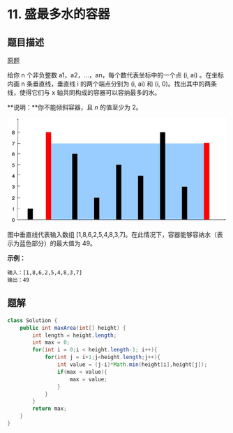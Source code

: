 # 11. 盛最多水的容器

## 题目描述

[原题](https://leetcode-cn.com/problems/remove-duplicates-from-sorted-array/)

给你 n 个非负整数 a1，a2，...，an，每个数代表坐标中的一个点 \(i, ai\) 。在坐标内画 n 条垂直线，垂直线 i 的两个端点分别为 \(i, ai\) 和 \(i, 0\)。找出其中的两条线，使得它们与 x 轴共同构成的容器可以容纳最多的水。

**说明：**你不能倾斜容器，且 _n_ 的值至少为 2。

![](.gitbook/assets/image%20%282%29.png)

图中垂直线代表输入数组 \[1,8,6,2,5,4,8,3,7\]。在此情况下，容器能够容纳水（表示为蓝色部分）的最大值为 49。

**示例：**

```text
输入：[1,8,6,2,5,4,8,3,7]
输出：49
```

## 题解


```java
class Solution {
    public int maxArea(int[] height) {
        int length = height.length;
        int max = 0;
        for(int i = 0;i < height.length-1; i++){
            for(int j = i+1;j<height.length;j++){
                int value = (j-i)*Math.min(height[i],height[j]);
                if(max < value){
                    max = value;
                }
            }
        }
        return max;
    }
}
```

